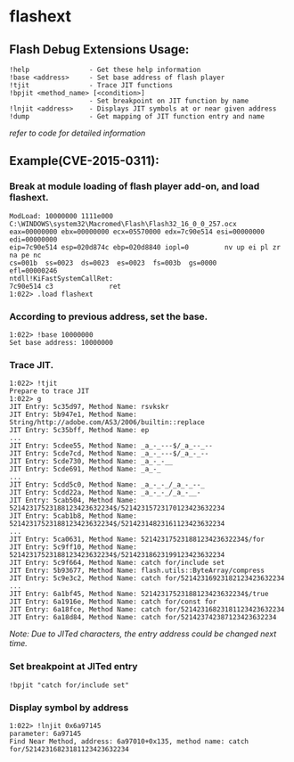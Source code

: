 # flashext

## Flash Debug Extensions Usage:

	!help               - Get these help information
	!base <address>     - Set base address of flash player
	!tjit               - Trace JIT functions
	!bpjit <method_name> [<condition>]
	                    - Set breakpoint on JIT function by name
	!lnjit <address>    - Displays JIT symbols at or near given address
	!dump               - Get mapping of JIT function entry and name

*refer to code for detailed information*

## Example(CVE-2015-0311):
### Break at module loading of flash player add-on, and load flashext.

	ModLoad: 10000000 1111e000   C:\WINDOWS\system32\Macromed\Flash\Flash32_16_0_0_257.ocx
	eax=00000000 ebx=00000000 ecx=05570000 edx=7c90e514 esi=00000000 edi=00000000
	eip=7c90e514 esp=020d874c ebp=020d8840 iopl=0         nv up ei pl zr na pe nc
	cs=001b  ss=0023  ds=0023  es=0023  fs=003b  gs=0000             efl=00000246
	ntdll!KiFastSystemCallRet:
	7c90e514 c3              ret
	1:022> .load flashext

### According to previous address, set the base.

	1:022> !base 10000000
	Set base address: 10000000

### Trace JIT.

	1:022> !tjit
	Prepare to trace JIT
	1:022> g
	JIT Entry: 5c35d97, Method Name: rsvkskr
	JIT Entry: 5b947e1, Method Name: String/http://adobe.com/AS3/2006/builtin::replace
	JIT Entry: 5c35bff, Method Name: ep
	...
	JIT Entry: 5cdee55, Method Name: _a_-_---$/_a_--_--
	JIT Entry: 5cde7cd, Method Name: _a_-_---$/_a_-_--
	JIT Entry: 5cde730, Method Name: _a_-_-__
	JIT Entry: 5cde691, Method Name: _a_-_
	...
	JIT Entry: 5cdd5c0, Method Name: _a_-_-_/_a_-_--_
	JIT Entry: 5cdd22a, Method Name: _a_-_-_/_a_-__-
	JIT Entry: 5cab504, Method Name: 52142317523188123423632234$/52142315723170123423632234
	JIT Entry: 5cab1b8, Method Name: 52142317523188123423632234$/52142314823161123423632234
	...
	JIT Entry: 5ca0631, Method Name: 52142317523188123423632234$/for
	JIT Entry: 5c9ff10, Method Name: 52142317523188123423632234$/52142318623199123423632234
	JIT Entry: 5c9f664, Method Name: catch for/include set
	JIT Entry: 5b93677, Method Name: flash.utils::ByteArray/compress
	JIT Entry: 5c9e3c2, Method Name: catch for/52142316923182123423632234
	...
	JIT Entry: 6a1bf45, Method Name: 52142317523188123423632234$/true
	JIT Entry: 6a1916e, Method Name: catch for/const for
	JIT Entry: 6a18fce, Method Name: catch for/52142316823181123423632234
	JIT Entry: 6a18d84, Method Name: catch for/521423742387123423632234

*Note: Due to JITed characters, the entry address could be changed next time.*

### Set breakpoint at JITed entry

	!bpjit "catch for/include set"

### Display symbol by address

	1:022> !lnjit 0x6a97145
	parameter: 6a97145
	Find Near Method, address: 6a97010+0x135, method name: catch for/52142316823181123423632234

